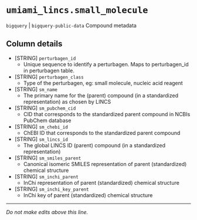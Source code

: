 # `umiami_lincs.small_molecule`
`bigquery` | `bigquery-public-data`
Compound metadata

## Column details
* [STRING]    `perturbagen_id`
  - Unique sequence to identify a perturbagen. Maps to perturbagen_id in perturbagen table.
* [STRING]    `perturbagen_class`
  - Type of the perturbagen, eg: small molecule, nucleic acid reagent
* [STRING]    `sm_name`
  - The primary name for the (parent) compound (in a standardized representation) as chosen by LINCS
* [STRING]    `sm_pubchem_cid`
  - CID that corresponds to the standardized parent compound in NCBIs PubChem database
* [STRING]    `sm_chebi_id`
  - ChEBI ID that corresponds to the standardized parent compound
* [STRING]    `sm_lincs_id`
  - The global LINCS ID (parent) compound (in a standardized representation)
* [STRING]    `sm_smiles_parent`
  - Canonical isomeric SMILES representation of parent (standardized) chemical structure
* [STRING]    `sm_inchi_parent`
  - InChi representation of parent (standardized) chemical structure
* [STRING]    `sm_inchi_key_parent`
  - InChi key of parent (standardized) chemical structure

-------------------------------------------------------------------------------
*Do not make edits above this line.*
